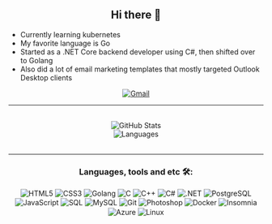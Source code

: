 <h2 align="center"> Hi there 👋 </h2>
<!-- <h3 align="center"> About Me </h3> -->

<!--My name is Lucas, and I'm a 21yo fullstack developer from Brazil
//* Experience in linux system administration -->
* Currently learning kubernetes
* My favorite language is Go
* Started as a .NET Core backend developer using C#, then shifted over to Golang
* Also did a lot of email marketing templates that mostly targeted Outlook Desktop clients

<div align="center">
<a href="mailto:lucas1498campos@gmail.com">
<img align="center" alt="Gmail" src="https://img.shields.io/badge/Gmail-D14836?style=for-the-badge&logo=gmail&logoColor=white" />   
</a>
</div>

---

<br>
<div align="center">
<img align="center" alt="GitHub Stats" src="https://github-readme-stats.vercel.app/api?username=lcmps&show_icons=true&hide_border=true&theme=dracula&hide=contribs" />
  <br>
<img align="center" alt="Languages" src="https://github-readme-stats.vercel.app/api/top-langs/?username=lcmps&layout=compact&theme=dracula" />
</div>
<br>

---

<h3 align="center">
Languages, tools and etc 🛠️:
</h3>

<div align="center">
<img align="center" alt="HTML5" src="https://img.shields.io/badge/HTML5-E34F26?style=for-the-badge&logo=html5&logoColor=white" />
<img align="center" alt="CSS3"  src="https://img.shields.io/badge/CSS3-1572B6?style=for-the-badge&logo=css3&logoColor=white" />
<img align="center" alt="Golang"  src="https://img.shields.io/badge/Go-00ADD8?style=for-the-badge&logo=go&logoColor=white"/>
<img align="center" alt="C"  src="https://img.shields.io/badge/C-00599C?style=for-the-badge&logo=c&logoColor=white"/>
<img align="center" alt="C++"  src="https://img.shields.io/badge/C%2B%2B-00599C?style=for-the-badge&logo=c%2B%2B&logoColor=white"/>
<img align="center" alt="C#"  src="https://img.shields.io/badge/C%23-239120?style=for-the-badge&logo=c-sharp&logoColor=white"/>
<img align="center" alt=".NET"  src="https://img.shields.io/badge/.NET-5C2D91?style=for-the-badge&logo=.net&logoColor=white"/>
<img align="center" alt="PostgreSQL"  src="https://img.shields.io/badge/PostgreSQL-316192?style=for-the-badge&logo=postgresql&logoColor=white"/>
<img align="center" alt="JavaScript"  src="https://img.shields.io/badge/JavaScript-323330?style=for-the-badge&logo=javascript&logoColor=F7DF1E" />
<img align="center" alt="SQL"  src="https://img.shields.io/badge/Microsoft_SQL_Server-CC2927?style=for-the-badge&logo=microsoft-sql-server&logoColor=white" />
<img align="center" alt="MySQL"  src="https://img.shields.io/badge/MySQL-00000F?style=for-the-badge&logo=mysql&logoColor=white" />
<img align="center" alt="Git" src="https://img.shields.io/badge/git%20-%23F05033.svg?&style=for-the-badge&logo=git&logoColor=white"/>
<img align="center" alt="Photoshop" src="https://img.shields.io/badge/adobe%20photoshop%20-%2331A8FF.svg?&style=for-the-badge&logo=adobe%20photoshop&logoColor=white" />
<img align="center" alt="Docker" src="https://img.shields.io/badge/-Docker-46a2f1?style=for-the-badge&logo=docker&logoColor=white" />
<img align="center" alt="Insomnia" src="https://img.shields.io/badge/-Insomnia-5849BE?style=for-the-badge&logo=insomnia&logoColor=white"/>
<img align="center" alt="Azure" src="https://img.shields.io/badge/Microsoft%20Azure-232F7E?style=for-the-badge&logo=microsoft-azure"/>
<img align="center" alt="Linux" src="https://img.shields.io/badge/Linux-black?style=for-the-badge&logo=linux"/>
</div>
